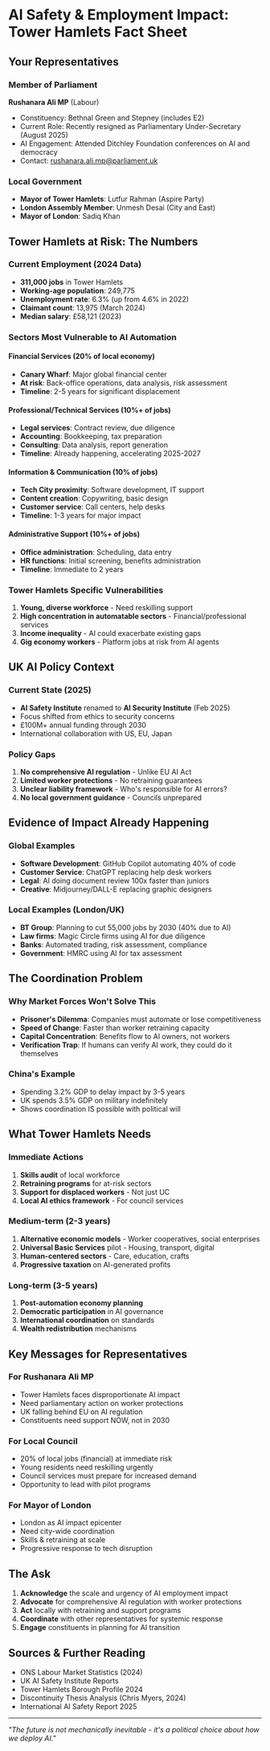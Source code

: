 # AI Safety & Employment Impact: Tower Hamlets Fact Sheet

## Your Representatives

### Member of Parliament
**Rushanara Ali MP** (Labour)
- Constituency: Bethnal Green and Stepney (includes E2)
- Current Role: Recently resigned as Parliamentary Under-Secretary (August 2025)
- AI Engagement: Attended Ditchley Foundation conferences on AI and democracy
- Contact: rushanara.ali.mp@parliament.uk

### Local Government
- **Mayor of Tower Hamlets**: Lutfur Rahman (Aspire Party)
- **London Assembly Member**: Unmesh Desai (City and East)
- **Mayor of London**: Sadiq Khan

## Tower Hamlets at Risk: The Numbers

### Current Employment (2024 Data)
- **311,000 jobs** in Tower Hamlets
- **Working-age population**: 249,775
- **Unemployment rate**: 6.3% (up from 4.6% in 2022)
- **Claimant count**: 13,975 (March 2024)
- **Median salary**: £58,121 (2023)

### Sectors Most Vulnerable to AI Automation

#### Financial Services (20% of local economy)
- **Canary Wharf**: Major global financial center
- **At risk**: Back-office operations, data analysis, risk assessment
- **Timeline**: 2-5 years for significant displacement

#### Professional/Technical Services (10%+ of jobs)
- **Legal services**: Contract review, due diligence
- **Accounting**: Bookkeeping, tax preparation
- **Consulting**: Data analysis, report generation
- **Timeline**: Already happening, accelerating 2025-2027

#### Information & Communication (10% of jobs)
- **Tech City proximity**: Software development, IT support
- **Content creation**: Copywriting, basic design
- **Customer service**: Call centers, help desks
- **Timeline**: 1-3 years for major impact

#### Administrative Support (10%+ of jobs)
- **Office administration**: Scheduling, data entry
- **HR functions**: Initial screening, benefits administration
- **Timeline**: Immediate to 2 years

### Tower Hamlets Specific Vulnerabilities

1. **Young, diverse workforce** - Need reskilling support
2. **High concentration in automatable sectors** - Financial/professional services
3. **Income inequality** - AI could exacerbate existing gaps
4. **Gig economy workers** - Platform jobs at risk from AI agents

## UK AI Policy Context

### Current State (2025)
- **AI Safety Institute** renamed to **AI Security Institute** (Feb 2025)
- Focus shifted from ethics to security concerns
- £100M+ annual funding through 2030
- International collaboration with US, EU, Japan

### Policy Gaps
1. **No comprehensive AI regulation** - Unlike EU AI Act
2. **Limited worker protections** - No retraining guarantees
3. **Unclear liability framework** - Who's responsible for AI errors?
4. **No local government guidance** - Councils unprepared

## Evidence of Impact Already Happening

### Global Examples
- **Software Development**: GitHub Copilot automating 40% of code
- **Customer Service**: ChatGPT replacing help desk workers
- **Legal**: AI doing document review 100x faster than juniors
- **Creative**: Midjourney/DALL-E replacing graphic designers

### Local Examples (London/UK)
- **BT Group**: Planning to cut 55,000 jobs by 2030 (40% due to AI)
- **Law firms**: Magic Circle firms using AI for due diligence
- **Banks**: Automated trading, risk assessment, compliance
- **Government**: HMRC using AI for tax assessment

## The Coordination Problem

### Why Market Forces Won't Solve This
- **Prisoner's Dilemma**: Companies must automate or lose competitiveness
- **Speed of Change**: Faster than worker retraining capacity
- **Capital Concentration**: Benefits flow to AI owners, not workers
- **Verification Trap**: If humans can verify AI work, they could do it themselves

### China's Example
- Spending 3.2% GDP to delay impact by 3-5 years
- UK spends 3.5% GDP on military indefinitely
- Shows coordination IS possible with political will

## What Tower Hamlets Needs

### Immediate Actions
1. **Skills audit** of local workforce
2. **Retraining programs** for at-risk sectors
3. **Support for displaced workers** - Not just UC
4. **Local AI ethics framework** - For council services

### Medium-term (2-3 years)
1. **Alternative economic models** - Worker cooperatives, social enterprises
2. **Universal Basic Services** pilot - Housing, transport, digital
3. **Human-centered sectors** - Care, education, crafts
4. **Progressive taxation** on AI-generated profits

### Long-term (3-5 years)
1. **Post-automation economy planning** 
2. **Democratic participation** in AI governance
3. **International coordination** on standards
4. **Wealth redistribution** mechanisms

## Key Messages for Representatives

### For Rushanara Ali MP
- Tower Hamlets faces disproportionate AI impact
- Need parliamentary action on worker protections
- UK falling behind EU on AI regulation
- Constituents need support NOW, not in 2030

### For Local Council
- 20% of local jobs (financial) at immediate risk
- Young residents need reskilling urgently
- Council services must prepare for increased demand
- Opportunity to lead with pilot programs

### For Mayor of London
- London as AI impact epicenter
- Need city-wide coordination
- Skills & retraining at scale
- Progressive response to tech disruption

## The Ask

1. **Acknowledge** the scale and urgency of AI employment impact
2. **Advocate** for comprehensive AI regulation with worker protections
3. **Act** locally with retraining and support programs
4. **Coordinate** with other representatives for systemic response
5. **Engage** constituents in planning for AI transition

## Sources & Further Reading
- ONS Labour Market Statistics (2024)
- UK AI Safety Institute Reports
- Tower Hamlets Borough Profile 2024
- Discontinuity Thesis Analysis (Chris Myers, 2024)
- International AI Safety Report 2025

---

*"The future is not mechanically inevitable - it's a political choice about how we deploy AI."*